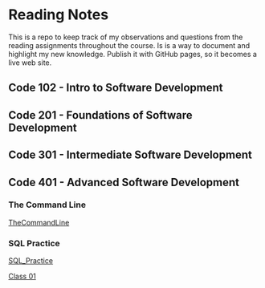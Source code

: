 # Reading Notes

This is a repo to keep track of my observations and questions from the reading assignments throughout the course.
Is is a way to document and highlight my new knowledge. Publish it with GitHub pages, so it becomes a live web site.

## Code 102 - Intro to Software Development
## Code 201 - Foundations of Software Development
## Code 301 - Intermediate Software Development
## Code 401 - Advanced Software Development

### The Command Line

[TheCommandLine](./TheCommandLine.md)

### SQL Practice

[SQL_Practice](./SQL_Practice.md)

[Class 01](./Class%2001.md)
